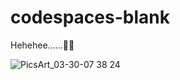 # codespaces-blank

Hehehee......🐼🌈

![PicsArt_03-30-07 38 24](https://user-images.githubusercontent.com/101507555/236759805-b1f8d2bb-5cdf-4c9c-ae2e-1a5e3719dfe2.jpg)


